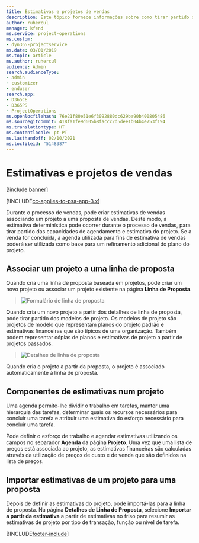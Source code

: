 ```yaml
---
title: Estimativas e projetos de vendas
description: Este tópico fornece informações sobre como tirar partido da agenda e das estimativas no processo de vendas.
author: ruhercul
manager: kfend
ms.service: project-operations
ms.custom:
- dyn365-projectservice
ms.date: 03/01/2019
ms.topic: article
ms.author: ruhercul
audience: Admin
search.audienceType:
- admin
- customizer
- enduser
search.app:
- D365CE
- D365PS
- ProjectOperations
ms.openlocfilehash: 76e21f80e51e6f3092880dc629ba90b400805486
ms.sourcegitcommit: 418fa1fe9d605b8faccc2d5dee1b04b4e753f194
ms.translationtype: HT
ms.contentlocale: pt-PT
ms.lasthandoff: 02/10/2021
ms.locfileid: "5148387"
---
```

# <a name="sales-estimates-and-projects"></a>Estimativas e projetos de vendas

[!include [banner](../includes/psa-now-project-operations.md)]

[!INCLUDE[cc-applies-to-psa-app-3.x](../includes/cc-applies-to-psa-app-3x.md)]

Durante o processo de vendas, pode criar estimativas de vendas associando um projeto a uma proposta de vendas. Deste modo, a estimativa determinística pode ocorrer durante o processo de vendas, para tirar partido das capacidades de agendamento e estimativa do projeto. Se a venda for concluída, a agenda utilizada para fins de estimativa de vendas poderá ser utilizada como base para um refinamento adicional do plano do projeto.

## <a name="linking-a-project-to-a-quote-line"></a>Associar um projeto a uma linha de proposta

Quando cria uma linha de proposta baseada em projetos, pode criar um novo projeto ou associar um projeto existente na página **Linha de Proposta**. 

> ![Formulário de linha de proposta](media/project-8.png)
 
Quando cria um novo projeto a partir dos detalhes de linha de proposta, pode tirar partido dos modelos de projeto. Os modelos de projeto são projetos de modelo que representam planos do projeto padrão e estimativas financeiras que são típicos de uma organização. Também podem representar cópias de planos e estimativas de projeto a partir de projetos passados.

> ![Detalhes de linha de proposta](media/project-9.png)
  
Quando cria o projeto a partir da proposta, o projeto é associado automaticamente à linha de proposta.

## <a name="components-of-estimates-in-a-project"></a>Componentes de estimativas num projeto

Uma agenda permite-lhe dividir o trabalho em tarefas, manter uma hierarquia das tarefas, determinar quais os recursos necessários para concluir uma tarefa e atribuir uma estimativa do esforço necessário para concluir uma tarefa.

Pode definir o esforço de trabalho e agendar estimativas utilizando os campos no separador **Agenda** da página **Projeto**. Uma vez que uma lista de preços está associada ao projeto, as estimativas financeiras são calculadas através da utilização de preços de custo e de venda que são definidos na lista de preços.

## <a name="importing-estimates-from-a-project-into-a-quote"></a>Importar estimativas de um projeto para uma proposta

Depois de definir as estimativas do projeto, pode importá-las para a linha de proposta. Na página **Detalhes de Linha de Proposta**, selecione **Importar a partir da estimativa** a partir de estimativas no friso para resumir as estimativas de projeto por tipo de transação, função ou nível de tarefa.


[!INCLUDE[footer-include](../includes/footer-banner.md)]